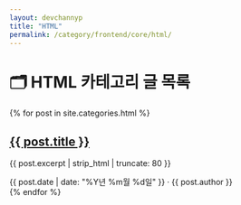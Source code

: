 ```yaml
---
layout: devchannyp
title: "HTML"
permalink: /category/frontend/core/html/
---
```


<h1>🗂️ HTML 카테고리 글 목록</h1>

<main class="main-grid">
  <section class="articles">
    {% for post in site.categories.html %}
      <div class="card post-card" data-category="{{ post.categories | join: ' ' }}">
        <div class="card-thumbnail" style="background-image: url('{{ post.thumbnail | default: '/assets/img/default.png' }}')"></div>
        <div class="card-content">
          <h2><a href="{{ post.url }}">{{ post.title }}</a></h2>
          <p>{{ post.excerpt | strip_html | truncate: 80 }}</p>
          <div class="card-meta">{{ post.date | date: "%Y년 %m월 %d일" }} · {{ post.author }}</div>
        </div>
      </div>
    {% endfor %}
  </section>
</main>
